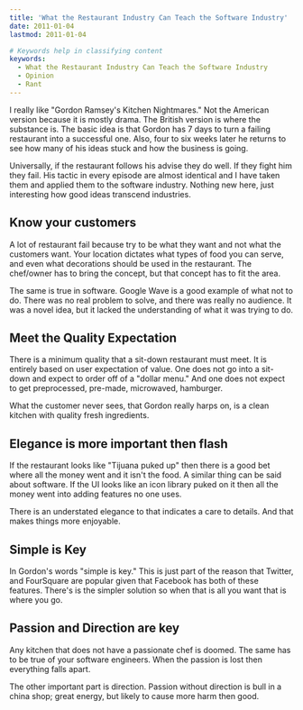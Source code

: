 ```yaml
---
title: 'What the Restaurant Industry Can Teach the Software Industry'
date: 2011-01-04
lastmod: 2011-01-04

# Keywords help in classifying content
keywords:
  - What the Restaurant Industry Can Teach the Software Industry
  - Opinion
  - Rant
---
```


I really like "Gordon Ramsey's Kitchen Nightmares." Not the American version because it is mostly drama. The British version is where the substance is. The basic idea is that Gordon has 7 days to turn a failing restaurant into a successful one. Also, four to six weeks later he returns to see how many of his ideas stuck and how the business is going.

Universally, if the restaurant follows his advise they do well. If they fight him they fail. His tactic in every episode are almost identical and I have taken them and applied them to the software industry. Nothing new here, just interesting how good ideas transcend industries.

<!--more-->

## Know your customers

A lot of restaurant fail because try to be what they want and not what the customers want. Your location dictates what types of food you can serve, and even what decorations should be used in the restaurant. The chef/owner has to bring the concept, but that concept has to fit the area.

The same is true in software. Google Wave is a good example of what not to do. There was no real problem to solve, and there was really no audience. It was a novel idea, but it lacked the understanding of what it was trying to do.

## Meet the Quality Expectation

There is a minimum quality that a sit-down restaurant must meet. It is entirely based on user expectation of value. One does not go into a sit-down and expect to order off of a "dollar menu." And one does not expect to get preprocessed, pre-made, microwaved, hamburger.

What the customer never sees, that Gordon really harps on, is a clean kitchen with quality fresh ingredients.

## Elegance is more important then flash

If the restaurant looks like "Tijuana puked up" then there is a good bet where all the money went and it isn't the food. A similar thing can be said about software. If the UI looks like an icon library puked on it then all the money went into adding features no one uses.

There is an understated elegance to that indicates a care to details. And that makes things more enjoyable.

## Simple is Key

In Gordon's words "simple is key." This is just part of the reason that Twitter, and FourSquare are popular given that Facebook has both of these features. There's is the simpler solution so when that is all you want that is where you go.

## Passion and Direction are key

Any kitchen that does not have a passionate chef is doomed. The same has to be true of your software engineers. When the passion is lost then everything falls apart.

The other important part is direction. Passion without direction is bull in a china shop; great energy, but likely to cause more harm then good.
